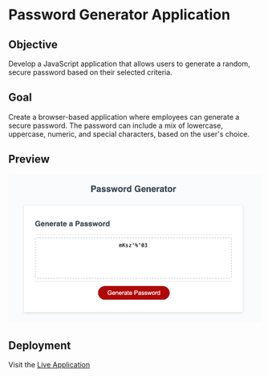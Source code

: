 # Password Generator Application
## Objective
Develop a JavaScript application that allows users to generate a random, secure password based on their selected criteria.

## Goal
Create a browser-based application where employees can generate a secure password. The password can include a mix of lowercase, uppercase, numeric, and special characters, based on the user's choice.

## Preview
![Preview](./asstes/images/preview.png)

## Deployment
Visit the [Live Application](https://calebtkjordan.github.io/password-generator/)
